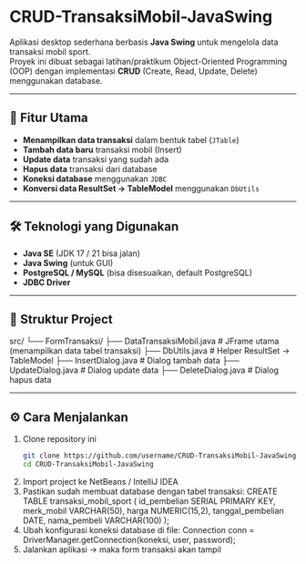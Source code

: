 # CRUD-TransaksiMobil-JavaSwing  

Aplikasi desktop sederhana berbasis **Java Swing** untuk mengelola data transaksi mobil sport.  
Proyek ini dibuat sebagai latihan/praktikum Object-Oriented Programming (OOP) dengan implementasi **CRUD** (Create, Read, Update, Delete) menggunakan database.  

---

## 🚗 Fitur Utama
- **Menampilkan data transaksi** dalam bentuk tabel (`JTable`)  
- **Tambah data baru** transaksi mobil (Insert)  
- **Update data** transaksi yang sudah ada  
- **Hapus data** transaksi dari database  
- **Koneksi database** menggunakan `JDBC`  
- **Konversi data ResultSet → TableModel** menggunakan `DbUtils`  

---

## 🛠️ Teknologi yang Digunakan
- **Java SE** (JDK 17 / 21 bisa jalan)  
- **Java Swing** (untuk GUI)  
- **PostgreSQL / MySQL** (bisa disesuaikan, default PostgreSQL)  
- **JDBC Driver**  

---

## 📂 Struktur Project
src/
└── FormTransaksi/
├── DataTransaksiMobil.java # JFrame utama (menampilkan data tabel transaksi)
├── DbUtils.java # Helper ResultSet → TableModel
├── InsertDialog.java # Dialog tambah data
├── UpdateDialog.java # Dialog update data
├── DeleteDialog.java # Dialog hapus data


---

## ⚙️ Cara Menjalankan
1. Clone repository ini  
   ```bash
   git clone https://github.com/username/CRUD-TransaksiMobil-JavaSwing.git
   cd CRUD-TransaksiMobil-JavaSwing
2. Import project ke NetBeans / IntelliJ IDEA
3. Pastikan sudah membuat database dengan tabel transaksi:
CREATE TABLE transaksi_mobil_sport (
    id_pembelian SERIAL PRIMARY KEY,
    merk_mobil VARCHAR(50),
    harga NUMERIC(15,2),
    tanggal_pembelian DATE,
    nama_pembeli VARCHAR(100)
);
4. Ubah konfigurasi koneksi database di file:
Connection conn = DriverManager.getConnection(koneksi, user, password);
5. Jalankan aplikasi → maka form transaksi akan tampil
